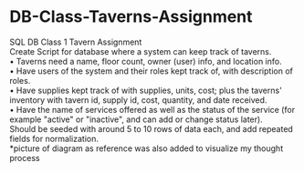 # DB-Class-Taverns-Assignment
SQL DB Class 1 Tavern Assignment<br>
Create Script for database where a system can keep track of taverns.<br>
• Taverns need a name, floor count, owner (user) info, and location info.<br>
• Have users of the system and their roles kept track of, with description of roles.<br>
• Have supplies kept track of with supplies, units, cost; plus the taverns' inventory with tavern id, supply id, cost, quantity, and date received.<br>
• Have the name of services offered as well as the status of the service (for example "active" or "inactive", and can add or change status later).<br>
Should be seeded with around 5 to 10 rows of data each, and add repeated fields for normalization.<br>
*picture of diagram as reference was also added to visualize my thought process
